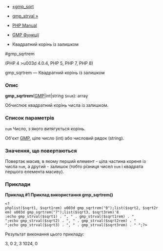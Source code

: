 - [«gmp_sqrt](function.gmp-sqrt.md)
- [gmp_strval »](function.gmp-strval.md)

- [PHP Manual](index.md)
- [GMP Функції](ref.gmp.md)
- Квадратний корінь із залишком

#gmp_sqrtrem

(PHP 4 \>u003d 4.0.4, PHP 5, PHP 7, PHP 8)

gmp_sqrtrem — Квадратний корінь із залишком

### Опис

**gmp_sqrtrem**([GMP](class.gmp.md)\|int\|string `$num`): array

Обчислює квадратний корінь числа із залишком.

### Список параметрів

`num`
Число, з якого витягується корінь.

Об'єкт [GMP](class.gmp.md), ціле число (int) або числовий рядок
(string).

### Значення, що повертаються

Повертає масив, в якому перший елемент - ціла частина кореня із числа
`num`, а другий - залишок (тобто різниця чисел `num` і квадрата першого
елемента масиву).

### Приклади

**Приклад #1 Приклад використання **gmp_sqrtrem()****

` <?phplist($sqrt1, $sqrt1rem) u003d gmp_sqrtrem("9");list($sqrt2, $sqrt2rem) u003d gmp_sqrtrem("7");list($sqrt3, $sqrt3rem)'8 ;echo gmp_strval($sqrt1) . ", " . gmp_strval($sqrt1rem) . "
";echo gmp_strval($sqrt2) . ", " . gmp_strval($sqrt2rem) . "
";echo gmp_strval($sqrt3) . ", " . gmp_strval($sqrt3rem) . "
";?> `

Результат виконання цього прикладу:

3, 0
2, 3
1024, 0
